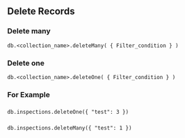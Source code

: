 ## Delete Records

### Delete many

    db.<collection_name>.deleteMany( { Filter_condition } )

### Delete one

    db.<collection_name>.deleteOne( { Filter_condition } )

### For Example

###
    db.inspections.deleteOne({ "test": 3 })

###
    db.inspections.deleteMany({ "test": 1 })